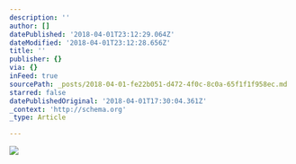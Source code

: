 ```yaml
---
description: ''
author: []
datePublished: '2018-04-01T23:12:29.064Z'
dateModified: '2018-04-01T23:12:28.656Z'
title: ''
publisher: {}
via: {}
inFeed: true
sourcePath: _posts/2018-04-01-fe22b051-d472-4f0c-8c0a-65f1f1f958ec.md
starred: false
datePublishedOriginal: '2018-04-01T17:30:04.361Z'
_context: 'http://schema.org'
_type: Article

---
```

![](https://the-grid-user-content.s3-us-west-2.amazonaws.com/da556389-281c-432d-8715-cae562ebceb8.png)